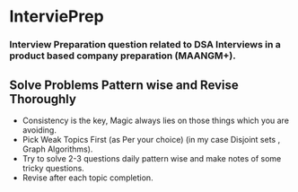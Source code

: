 # InterviePrep

### Interview Preparation question related to DSA Interviews in a product based company preparation (MAANGM+).

## Solve Problems Pattern wise and Revise Thoroughly

- Consistency is the key, Magic always lies on those things which you are avoiding.
- Pick Weak Topics First (as Per your choice) (in my case Disjoint sets , Graph Algorithms).
- Try to solve 2-3 questions daily pattern wise and make notes of some tricky questions.
- Revise after each topic completion.
